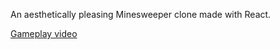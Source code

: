 An aesthetically pleasing Minesweeper clone made with React.

[Gameplay video](https://afilip1.github.io/img/minekong.m4v)
